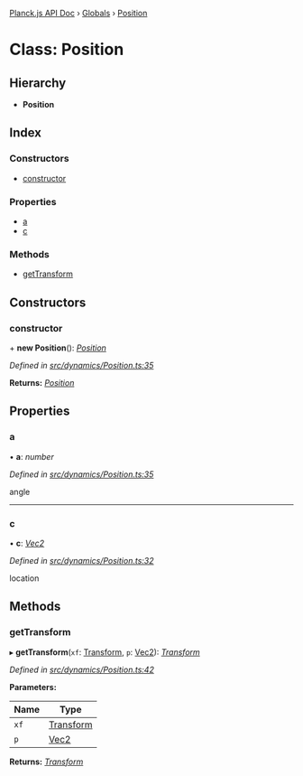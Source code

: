[Planck.js API Doc](../README.md) › [Globals](../globals.md) › [Position](position.md)

# Class: Position

## Hierarchy

* **Position**

## Index

### Constructors

* [constructor](position.md#constructor)

### Properties

* [a](position.md#a)
* [c](position.md#c)

### Methods

* [getTransform](position.md#gettransform)

## Constructors

###  constructor

\+ **new Position**(): *[Position](position.md)*

*Defined in [src/dynamics/Position.ts:35](https://github.com/shakiba/planck.js/blob/acc3bd8/src/dynamics/Position.ts#L35)*

**Returns:** *[Position](position.md)*

## Properties

###  a

• **a**: *number*

*Defined in [src/dynamics/Position.ts:35](https://github.com/shakiba/planck.js/blob/acc3bd8/src/dynamics/Position.ts#L35)*

angle

___

###  c

• **c**: *[Vec2](vec2.md)*

*Defined in [src/dynamics/Position.ts:32](https://github.com/shakiba/planck.js/blob/acc3bd8/src/dynamics/Position.ts#L32)*

location

## Methods

###  getTransform

▸ **getTransform**(`xf`: [Transform](transform.md), `p`: [Vec2](vec2.md)): *[Transform](transform.md)*

*Defined in [src/dynamics/Position.ts:42](https://github.com/shakiba/planck.js/blob/acc3bd8/src/dynamics/Position.ts#L42)*

**Parameters:**

Name | Type |
------ | ------ |
`xf` | [Transform](transform.md) |
`p` | [Vec2](vec2.md) |

**Returns:** *[Transform](transform.md)*
